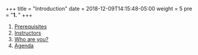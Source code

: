 +++
title = "Introduction"
date = 2018-12-09T14:15:48-05:00
weight = 5
pre = "<b>1. </b>"
+++


1. [Prerequisites](/docker-k8s-presentation/introduction/prerequisites/)
2. [Instructors](/docker-k8s-presentation/introduction/whoami/)
3. [Who are you?](/docker-k8s-presentation/introduction/)
4. [Agenda](/docker-k8s-presentation/introduction/agenda/)

